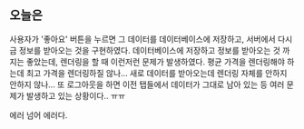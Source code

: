 ## 오늘은

사용자가 '좋아요' 버튼을 누르면 그 데이터를 데이터베이스에 저장하고, 서버에서 다시금 정보를 받아오는 것을 구현하였다. 데이터베이스에 저장하고 정보를 받아오는 것 까지는 좋았는데, 렌더링을 할 때 이런저런 문제가 발생하였다. 평균 가격을 렌더링해야 하는데 최고 가격을 렌더링하질 않나... 새로 데이터를 받아오는데 렌더링 자체를 안하지 안하지 않나... 또 로그아웃을 하면 이전 탭들에서 데이터가 그대로 남아 있는 등 여러 문제가 발생하고 있는 상황이다.. ㅠㅠ 

에러 넘어 에러다.